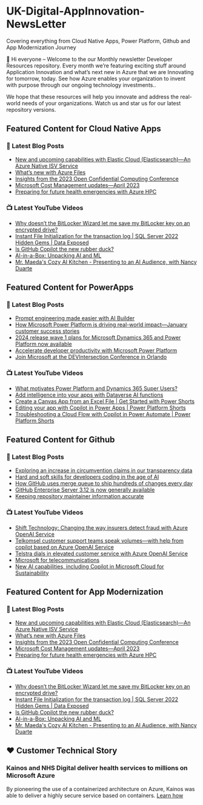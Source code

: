 # UK-Digital-AppInnovation-NewsLetter

Covering everything from Cloud Native Apps, Power Platform, Github and App Modernization Journey

👋 Hi everyone – Welcome to the our Monthly newsletter Developer Resources repository. Every month we’re featuring exciting stuff around Application Innovation and what’s next new in Azure that we are Innovating for tomorrow, today. See how Azure enables your organization to invent with purpose through our ongoing technology investments..


We hope that these resources will help you innovate and address the real-world needs of your organizations. Watch us and star us for our latest repository versions.

## Featured Content for Cloud Native Apps


### 📝 Latest Blog Posts

    
<!-- BLOGCNA:START -->
- [New and upcoming capabilities with Elastic Cloud (Elasticsearch)—An Azure Native ISV Service](https://azure.microsoft.com/blog/new-and-upcoming-capabilities-with-elastic-cloud-elasticsearch-an-azure-native-isv-service/)
- [What’s new with Azure Files](https://azure.microsoft.com/blog/what-s-new-with-azure-files/)
- [Insights from the 2023 Open Confidential Computing Conference](https://azure.microsoft.com/blog/insights-from-the-2023-open-confidential-computing-conference/)
- [Microsoft Cost Management updates—April 2023](https://azure.microsoft.com/blog/microsoft-cost-management-updates-april-2023/)
- [Preparing for future health emergencies with Azure HPC ](https://azure.microsoft.com/blog/preparing-for-future-health-emergencies-with-azure-hpc/)
<!-- BLOGCNA:END -->

### 📺 Latest YouTube Videos

 
<!-- YOUTUBECNA:START -->
- [Why doesn’t the BitLocker Wizard let me save my BitLocker key on an encrypted drive?](https://www.youtube.com/watch?v=0BgA6fd7CqY)
- [Instant File Initialization for the transaction log | SQL Server 2022 Hidden Gems | Data Exposed](https://www.youtube.com/watch?v=KqBtwF991yQ)
- [Is GitHub Copilot the new rubber duck?](https://www.youtube.com/watch?v=SleZX6zMnOU)
- [AI-in-a-Box: Unpacking AI and ML](https://www.youtube.com/watch?v=qKXNbtHr3AI)
- [Mr. Maeda&#39;s Cozy AI Kitchen - Presenting to an AI Audience, with Nancy Duarte](https://www.youtube.com/watch?v=o6svCESNjg0)
<!-- YOUTUBECNA:END -->

##  Featured Content for PowerApps
### 📝 Latest Blog Posts
<!-- BLOGPOWER:START -->
- [Prompt engineering made easier with AI Builder](https://powerapps.microsoft.com/en-us/blog/prompt-engineering-made-easier-with-ai-builder/)
- [How Microsoft Power Platform is driving real-world impact—January customer success stories](https://www.microsoft.com/en-us/power-platform/blog/2024/02/12/how-microsoft-power-platform-is-driving-real-world-impact-january-customer-success-stories/)
- [2024 release wave 1 plans for Microsoft Dynamics 365 and Power Platform now available](https://cloudblogs.microsoft.com/dynamics365/bdm/2024/01/25/2024-release-wave-1-plans-for-microsoft-dynamics-365-and-power-platform-now-available/)
- [Accelerate developer productivity with Microsoft Power Platform](https://powerapps.microsoft.com/en-us/blog/accelerate-developer-productivity-with-microsoft-power-platform/)
- [Join Microsoft at the DEVIntersection Conference in Orlando](https://powerapps.microsoft.com/en-us/blog/join-microsoft-the-devintersection-conference-in-orlando/)
<!-- BLOGPOWER:END -->
 ### 📺 Latest YouTube Videos
    
<!-- YOUTUBEPOWER:START -->
- [What motivates Power Platform and Dynamics 365 Super Users?](https://www.youtube.com/watch?v=rQlQ1d_4GGI)
- [Add intelligence into your apps with Dataverse AI functions](https://www.youtube.com/watch?v=5kFqjle7Mh8)
- [Create a Canvas App from an Excel File | Get Started with Power Shorts](https://www.youtube.com/watch?v=IgpI0SNJmg0)
- [Editing your app with Copilot in Power Apps | Power Platform Shorts](https://www.youtube.com/watch?v=g9fFoQ5CETk)
- [Troubleshooting a Cloud Flow with Copilot in Power Automate | Power Platform Shorts](https://www.youtube.com/watch?v=A9QYbZCZ6ZA)
<!-- YOUTUBEPOWER:END -->

##  Featured Content for Github
### 📝 Latest Blog Posts
<!-- BLOGGITHUB:START -->
- [Exploring an increase in circumvention claims in our transparency data](https://github.blog/2024-03-07-exploring-an-increase-in-circumvention-claims-in-our-transparency-data/)
- [Hard and soft skills for developers coding in the age of AI](https://github.blog/2024-03-07-hard-and-soft-skills-for-developers-coding-in-the-age-of-ai/)
- [How GitHub uses merge queue to ship hundreds of changes every day](https://github.blog/2024-03-06-how-github-uses-merge-queue-to-ship-hundreds-of-changes-every-day/)
- [GitHub Enterprise Server 3.12 is now generally available](https://github.blog/2024-03-06-github-enterprise-server-3-12-is-now-generally-available/)
- [Keeping repository maintainer information accurate](https://github.blog/2024-03-04-keeping-repository-maintainer-information-accurate/)
<!-- BLOGGITHUB:END -->
### 📺 Latest YouTube Videos
<!-- YOUTUBEGITHUB:START -->
- [Shift Technology: Changing the way insurers detect fraud with Azure OpenAI Service](https://www.youtube.com/watch?v=kdcDRCNT1-w)
- [Telkomsel customer support teams speak volumes—with help from copilot based on Azure OpenAI Service](https://www.youtube.com/watch?v=G77EX3Y1btg)
- [Telstra dials in elevated customer service with Azure OpenAI Service](https://www.youtube.com/watch?v=iM6vyZreRRw)
- [Microsoft for telecommunications](https://www.youtube.com/watch?v=tXNR-hkfIYc)
- [New AI capabilities, including Copilot in Microsoft Cloud for Sustainability](https://www.youtube.com/watch?v=ZcqFkAbbcRg)
<!-- YOUTUBEGITHUB:END -->
##  Featured Content for App Modernization
### 📝 Latest Blog Posts
<!-- BLOGAPPMOD:START -->
- [New and upcoming capabilities with Elastic Cloud (Elasticsearch)—An Azure Native ISV Service](https://azure.microsoft.com/blog/new-and-upcoming-capabilities-with-elastic-cloud-elasticsearch-an-azure-native-isv-service/)
- [What’s new with Azure Files](https://azure.microsoft.com/blog/what-s-new-with-azure-files/)
- [Insights from the 2023 Open Confidential Computing Conference](https://azure.microsoft.com/blog/insights-from-the-2023-open-confidential-computing-conference/)
- [Microsoft Cost Management updates—April 2023](https://azure.microsoft.com/blog/microsoft-cost-management-updates-april-2023/)
- [Preparing for future health emergencies with Azure HPC ](https://azure.microsoft.com/blog/preparing-for-future-health-emergencies-with-azure-hpc/)
<!-- BLOGAPPMOD:END -->
### 📺 Latest YouTube Videos
<!-- YOUTUBEAPPMOD:START -->
- [Why doesn’t the BitLocker Wizard let me save my BitLocker key on an encrypted drive?](https://www.youtube.com/watch?v=0BgA6fd7CqY)
- [Instant File Initialization for the transaction log | SQL Server 2022 Hidden Gems | Data Exposed](https://www.youtube.com/watch?v=KqBtwF991yQ)
- [Is GitHub Copilot the new rubber duck?](https://www.youtube.com/watch?v=SleZX6zMnOU)
- [AI-in-a-Box: Unpacking AI and ML](https://www.youtube.com/watch?v=qKXNbtHr3AI)
- [Mr. Maeda&#39;s Cozy AI Kitchen - Presenting to an AI Audience, with Nancy Duarte](https://www.youtube.com/watch?v=o6svCESNjg0)
<!-- YOUTUBEAPPMOD:END -->


## ♥️ Customer Technical Story 

### Kainos and NHS Digital deliver health services to millions on Microsoft Azure

By pioneering the use of a containerized architecture on Azure, Kainos was able to deliver a highly secure service based on containers. [Learn how](https://customers.microsoft.com/en-us/story/1368348549535774520-kainos-and-nhs-digital-deliver-health-services-to-millions-on-microsoft-azure)

